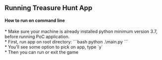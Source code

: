 <h2>Running Treasure Hunt App</h2>
<h4>How to run on command line</h4>
* Make sure your machine is already installed python minimum version 3.7, before running PoC application.<br>
* First, run app on root directory:
    ```bash
    python .\main.py
    ```
  <br>
* You'll see some option to pick on app, type `y` <br>
* Then you can run or exit the game <br>